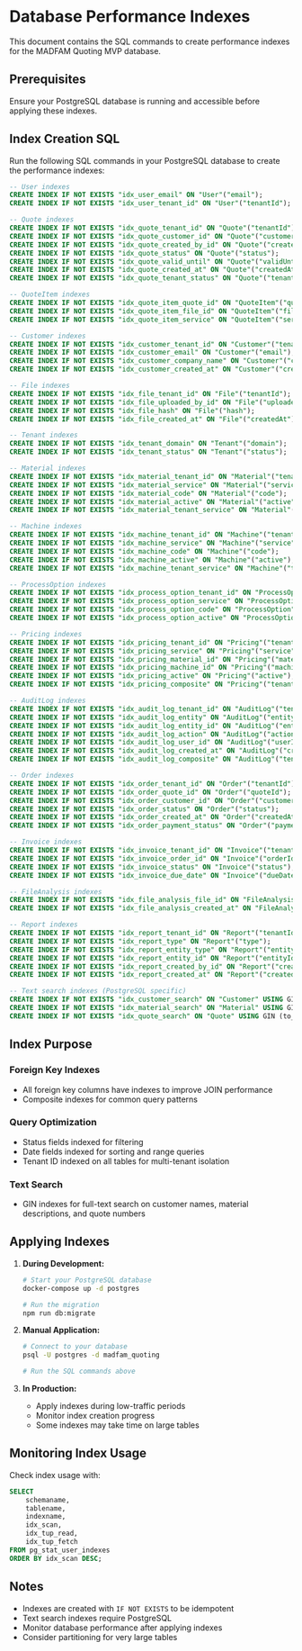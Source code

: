 # Database Performance Indexes

This document contains the SQL commands to create performance indexes for the MADFAM Quoting MVP database.

## Prerequisites

Ensure your PostgreSQL database is running and accessible before applying these indexes.

## Index Creation SQL

Run the following SQL commands in your PostgreSQL database to create the performance indexes:

```sql
-- User indexes
CREATE INDEX IF NOT EXISTS "idx_user_email" ON "User"("email");
CREATE INDEX IF NOT EXISTS "idx_user_tenant_id" ON "User"("tenantId");

-- Quote indexes
CREATE INDEX IF NOT EXISTS "idx_quote_tenant_id" ON "Quote"("tenantId");
CREATE INDEX IF NOT EXISTS "idx_quote_customer_id" ON "Quote"("customerId");
CREATE INDEX IF NOT EXISTS "idx_quote_created_by_id" ON "Quote"("createdById");
CREATE INDEX IF NOT EXISTS "idx_quote_status" ON "Quote"("status");
CREATE INDEX IF NOT EXISTS "idx_quote_valid_until" ON "Quote"("validUntil");
CREATE INDEX IF NOT EXISTS "idx_quote_created_at" ON "Quote"("createdAt");
CREATE INDEX IF NOT EXISTS "idx_quote_tenant_status" ON "Quote"("tenantId", "status");

-- QuoteItem indexes
CREATE INDEX IF NOT EXISTS "idx_quote_item_quote_id" ON "QuoteItem"("quoteId");
CREATE INDEX IF NOT EXISTS "idx_quote_item_file_id" ON "QuoteItem"("fileId");
CREATE INDEX IF NOT EXISTS "idx_quote_item_service" ON "QuoteItem"("service");

-- Customer indexes
CREATE INDEX IF NOT EXISTS "idx_customer_tenant_id" ON "Customer"("tenantId");
CREATE INDEX IF NOT EXISTS "idx_customer_email" ON "Customer"("email");
CREATE INDEX IF NOT EXISTS "idx_customer_company_name" ON "Customer"("companyName");
CREATE INDEX IF NOT EXISTS "idx_customer_created_at" ON "Customer"("createdAt");

-- File indexes
CREATE INDEX IF NOT EXISTS "idx_file_tenant_id" ON "File"("tenantId");
CREATE INDEX IF NOT EXISTS "idx_file_uploaded_by_id" ON "File"("uploadedById");
CREATE INDEX IF NOT EXISTS "idx_file_hash" ON "File"("hash");
CREATE INDEX IF NOT EXISTS "idx_file_created_at" ON "File"("createdAt");

-- Tenant indexes
CREATE INDEX IF NOT EXISTS "idx_tenant_domain" ON "Tenant"("domain");
CREATE INDEX IF NOT EXISTS "idx_tenant_status" ON "Tenant"("status");

-- Material indexes
CREATE INDEX IF NOT EXISTS "idx_material_tenant_id" ON "Material"("tenantId");
CREATE INDEX IF NOT EXISTS "idx_material_service" ON "Material"("service");
CREATE INDEX IF NOT EXISTS "idx_material_code" ON "Material"("code");
CREATE INDEX IF NOT EXISTS "idx_material_active" ON "Material"("active");
CREATE INDEX IF NOT EXISTS "idx_material_tenant_service" ON "Material"("tenantId", "service", "active");

-- Machine indexes
CREATE INDEX IF NOT EXISTS "idx_machine_tenant_id" ON "Machine"("tenantId");
CREATE INDEX IF NOT EXISTS "idx_machine_service" ON "Machine"("service");
CREATE INDEX IF NOT EXISTS "idx_machine_code" ON "Machine"("code");
CREATE INDEX IF NOT EXISTS "idx_machine_active" ON "Machine"("active");
CREATE INDEX IF NOT EXISTS "idx_machine_tenant_service" ON "Machine"("tenantId", "service", "active");

-- ProcessOption indexes
CREATE INDEX IF NOT EXISTS "idx_process_option_tenant_id" ON "ProcessOption"("tenantId");
CREATE INDEX IF NOT EXISTS "idx_process_option_service" ON "ProcessOption"("service");
CREATE INDEX IF NOT EXISTS "idx_process_option_code" ON "ProcessOption"("code");
CREATE INDEX IF NOT EXISTS "idx_process_option_active" ON "ProcessOption"("active");

-- Pricing indexes
CREATE INDEX IF NOT EXISTS "idx_pricing_tenant_id" ON "Pricing"("tenantId");
CREATE INDEX IF NOT EXISTS "idx_pricing_service" ON "Pricing"("service");
CREATE INDEX IF NOT EXISTS "idx_pricing_material_id" ON "Pricing"("materialId");
CREATE INDEX IF NOT EXISTS "idx_pricing_machine_id" ON "Pricing"("machineId");
CREATE INDEX IF NOT EXISTS "idx_pricing_active" ON "Pricing"("active");
CREATE INDEX IF NOT EXISTS "idx_pricing_composite" ON "Pricing"("tenantId", "service", "materialId", "machineId", "active");

-- AuditLog indexes
CREATE INDEX IF NOT EXISTS "idx_audit_log_tenant_id" ON "AuditLog"("tenantId");
CREATE INDEX IF NOT EXISTS "idx_audit_log_entity" ON "AuditLog"("entity");
CREATE INDEX IF NOT EXISTS "idx_audit_log_entity_id" ON "AuditLog"("entityId");
CREATE INDEX IF NOT EXISTS "idx_audit_log_action" ON "AuditLog"("action");
CREATE INDEX IF NOT EXISTS "idx_audit_log_user_id" ON "AuditLog"("userId");
CREATE INDEX IF NOT EXISTS "idx_audit_log_created_at" ON "AuditLog"("createdAt");
CREATE INDEX IF NOT EXISTS "idx_audit_log_composite" ON "AuditLog"("tenantId", "entity", "createdAt");

-- Order indexes
CREATE INDEX IF NOT EXISTS "idx_order_tenant_id" ON "Order"("tenantId");
CREATE INDEX IF NOT EXISTS "idx_order_quote_id" ON "Order"("quoteId");
CREATE INDEX IF NOT EXISTS "idx_order_customer_id" ON "Order"("customerId");
CREATE INDEX IF NOT EXISTS "idx_order_status" ON "Order"("status");
CREATE INDEX IF NOT EXISTS "idx_order_created_at" ON "Order"("createdAt");
CREATE INDEX IF NOT EXISTS "idx_order_payment_status" ON "Order"("paymentStatus");

-- Invoice indexes
CREATE INDEX IF NOT EXISTS "idx_invoice_tenant_id" ON "Invoice"("tenantId");
CREATE INDEX IF NOT EXISTS "idx_invoice_order_id" ON "Invoice"("orderId");
CREATE INDEX IF NOT EXISTS "idx_invoice_status" ON "Invoice"("status");
CREATE INDEX IF NOT EXISTS "idx_invoice_due_date" ON "Invoice"("dueDate");

-- FileAnalysis indexes
CREATE INDEX IF NOT EXISTS "idx_file_analysis_file_id" ON "FileAnalysis"("fileId");
CREATE INDEX IF NOT EXISTS "idx_file_analysis_created_at" ON "FileAnalysis"("createdAt");

-- Report indexes
CREATE INDEX IF NOT EXISTS "idx_report_tenant_id" ON "Report"("tenantId");
CREATE INDEX IF NOT EXISTS "idx_report_type" ON "Report"("type");
CREATE INDEX IF NOT EXISTS "idx_report_entity_type" ON "Report"("entityType");
CREATE INDEX IF NOT EXISTS "idx_report_entity_id" ON "Report"("entityId");
CREATE INDEX IF NOT EXISTS "idx_report_created_by_id" ON "Report"("createdById");
CREATE INDEX IF NOT EXISTS "idx_report_created_at" ON "Report"("createdAt");

-- Text search indexes (PostgreSQL specific)
CREATE INDEX IF NOT EXISTS "idx_customer_search" ON "Customer" USING GIN (to_tsvector('english', "name" || ' ' || COALESCE("companyName", '')));
CREATE INDEX IF NOT EXISTS "idx_material_search" ON "Material" USING GIN (to_tsvector('english', "name" || ' ' || COALESCE("description", '')));
CREATE INDEX IF NOT EXISTS "idx_quote_search" ON "Quote" USING GIN (to_tsvector('english', "number" || ' ' || COALESCE("notes", '')));
```

## Index Purpose

### Foreign Key Indexes

- All foreign key columns have indexes to improve JOIN performance
- Composite indexes for common query patterns

### Query Optimization

- Status fields indexed for filtering
- Date fields indexed for sorting and range queries
- Tenant ID indexed on all tables for multi-tenant isolation

### Text Search

- GIN indexes for full-text search on customer names, material descriptions, and quote numbers

## Applying Indexes

1. **During Development:**

   ```bash
   # Start your PostgreSQL database
   docker-compose up -d postgres

   # Run the migration
   npm run db:migrate
   ```

2. **Manual Application:**

   ```bash
   # Connect to your database
   psql -U postgres -d madfam_quoting

   # Run the SQL commands above
   ```

3. **In Production:**
   - Apply indexes during low-traffic periods
   - Monitor index creation progress
   - Some indexes may take time on large tables

## Monitoring Index Usage

Check index usage with:

```sql
SELECT
    schemaname,
    tablename,
    indexname,
    idx_scan,
    idx_tup_read,
    idx_tup_fetch
FROM pg_stat_user_indexes
ORDER BY idx_scan DESC;
```

## Notes

- Indexes are created with `IF NOT EXISTS` to be idempotent
- Text search indexes require PostgreSQL
- Monitor database performance after applying indexes
- Consider partitioning for very large tables
